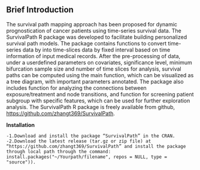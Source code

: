 ## Brief Introduction
The survival path mapping approach has been proposed for dynamic prognostication of cancer 
patients using time-series survival data. The SurvivalPath R package was developed to facilitate 
building personalized survival path models. The package contains
functions to convert time-series data by into time-slices data by fixed interval based on
time information of input medical records. After the pre-processing of data, under a userdefined 
parameters on covariates, significance level, minimum bifurcation sample size and
number of time slices for analysis, survival paths can be computed using the main function,
which can be visualized as a tree diagram, with important parameters annotated. The
package also includes function for analyzing the connections between exposure/treatment
and node transitions, and function for screening patient subgroup with specific features,
which can be used for further exploration analysis. The SurvivalPath R package is freely
available from github, https://github.com/zhangt369/SurvivalPath.

**Installation**

    -1.Download and install the package “SurvivalPath” in the CRAN. 
    -2.Download the latest release (tar.gz or zip file) at “https://github.com/zhangt369/SurvivalPath” and install the package through local path through the command: install.packages("~/Yourpath/filename", repos = NULL, type = "source")).
